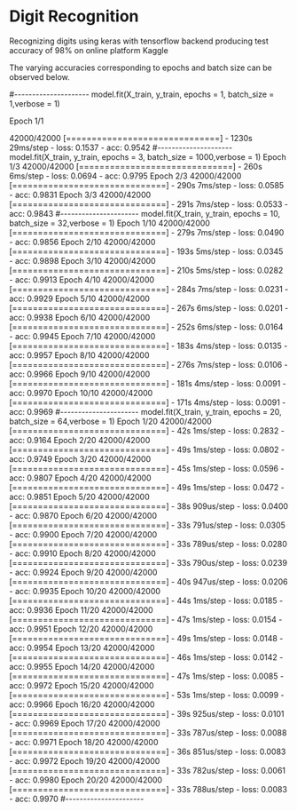 # Digit Recognition
 Recognizing digits using keras with tensorflow backend producing test accuracy of 98% on online platform Kaggle

 The varying accuracies corresponding to epochs and batch size can be observed below.

 #---------------------
 model.fit(X_train, y_train, epochs = 1, batch_size = 1,verbose = 1)
 
 Epoch 1/1
 
 42000/42000 [==============================] - 1230s 29ms/step - loss: 0.1537 - acc: 0.9542
 #---------------------
 model.fit(X_train, y_train, epochs = 3, batch_size = 1000,verbose = 1)
 Epoch 1/3
 42000/42000 [==============================] - 260s 6ms/step - loss: 0.0694 - acc: 0.9795
 Epoch 2/3
 42000/42000 [==============================] - 290s 7ms/step - loss: 0.0585 - acc: 0.9831
 Epoch 3/3
 42000/42000 [==============================] - 291s 7ms/step - loss: 0.0533 - acc: 0.9843
 #----------------------
 model.fit(X_train, y_train, epochs = 10, batch_size = 32,verbose = 1)
 Epoch 1/10
 42000/42000 [==============================] - 279s 7ms/step - loss: 0.0490 - acc: 0.9856
 Epoch 2/10
 42000/42000 [==============================] - 193s 5ms/step - loss: 0.0345 - acc: 0.9898
 Epoch 3/10
 42000/42000 [==============================] - 210s 5ms/step - loss: 0.0282 - acc: 0.9913
 Epoch 4/10
 42000/42000 [==============================] - 284s 7ms/step - loss: 0.0231 - acc: 0.9929
 Epoch 5/10
 42000/42000 [==============================] - 267s 6ms/step - loss: 0.0201 - acc: 0.9938
 Epoch 6/10
 42000/42000 [==============================] - 252s 6ms/step - loss: 0.0164 - acc: 0.9945
 Epoch 7/10
 42000/42000 [==============================] - 183s 4ms/step - loss: 0.0135 - acc: 0.9957
 Epoch 8/10
 42000/42000 [==============================] - 276s 7ms/step - loss: 0.0106 - acc: 0.9966
 Epoch 9/10
 42000/42000 [==============================] - 181s 4ms/step - loss: 0.0091 - acc: 0.9970
 Epoch 10/10
 42000/42000 [==============================] - 171s 4ms/step - loss: 0.0091 - acc: 0.9969
 #----------------------
 model.fit(X_train, y_train, epochs = 20, batch_size = 64,verbose = 1)
 Epoch 1/20
 42000/42000 [==============================] - 42s 1ms/step - loss: 0.2832 - acc: 0.9164
 Epoch 2/20
 42000/42000 [==============================] - 49s 1ms/step - loss: 0.0802 - acc: 0.9749
 Epoch 3/20
 42000/42000 [==============================] - 45s 1ms/step - loss: 0.0596 - acc: 0.9807
 Epoch 4/20
 42000/42000 [==============================] - 49s 1ms/step - loss: 0.0472 - acc: 0.9851
 Epoch 5/20
 42000/42000 [==============================] - 38s 909us/step - loss: 0.0400 - acc: 0.9870
 Epoch 6/20
 42000/42000 [==============================] - 33s 791us/step - loss: 0.0305 - acc: 0.9900
 Epoch 7/20
 42000/42000 [==============================] - 33s 789us/step - loss: 0.0280 - acc: 0.9910
 Epoch 8/20
 42000/42000 [==============================] - 33s 790us/step - loss: 0.0239 - acc: 0.9924
 Epoch 9/20
 42000/42000 [==============================] - 40s 947us/step - loss: 0.0206 - acc: 0.9935
 Epoch 10/20
 42000/42000 [==============================] - 44s 1ms/step - loss: 0.0185 - acc: 0.9936
 Epoch 11/20
 42000/42000 [==============================] - 47s 1ms/step - loss: 0.0154 - acc: 0.9951
 Epoch 12/20
 42000/42000 [==============================] - 49s 1ms/step - loss: 0.0148 - acc: 0.9954
 Epoch 13/20
 42000/42000 [==============================] - 46s 1ms/step - loss: 0.0142 - acc: 0.9955
 Epoch 14/20
 42000/42000 [==============================] - 47s 1ms/step - loss: 0.0085 - acc: 0.9972
 Epoch 15/20
 42000/42000 [==============================] - 53s 1ms/step - loss: 0.0099 - acc: 0.9966
 Epoch 16/20
 42000/42000 [==============================] - 39s 925us/step - loss: 0.0101 - acc: 0.9969
 Epoch 17/20
 42000/42000 [==============================] - 33s 787us/step - loss: 0.0088 - acc: 0.9971
 Epoch 18/20
 42000/42000 [==============================] - 36s 851us/step - loss: 0.0083 - acc: 0.9972
 Epoch 19/20
 42000/42000 [==============================] - 33s 782us/step - loss: 0.0061 - acc: 0.9980
 Epoch 20/20
 42000/42000 [==============================] - 33s 788us/step - loss: 0.0083 - acc: 0.9970
 #----------------------
